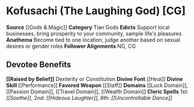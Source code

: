 ﻿---
ability:
- Dexterity
- Constitution
ability_boost:
- Dexterity
- Constitution
alignment: CG
deity:
- '[[DATABASE/deity/Kofusachi|Kofusachi]]'
deity_category: Tian Gods
divine_font: Heal
domain:
- '[[DATABASE/domain/Luck Domain|Luck]]'
- '[[DATABASE/domain/Passion Domain|Passion]]'
- '[[DATABASE/domain/Travel Domain|Travel]]'
- '[[DATABASE/domain/Wealth Domain|Wealth]]'
favored_weapon: '[[DATABASE/weapon/Staff|Staff]]'
follower_alignment:
- NG
- CG
id: '177'
name: Kofusachi
rarity: Common
skill:
- '[[DATABASE/skill/Performance|Performance]]'
source: '[[DATABASE/source/Gods & Magic|Gods & Magic]]'
trait: null
type: Deity

---
# Kofusachi (The Laughing God) [CG]

**Source** [[Gods & Magic]] 
**Category** Tian Gods
**Edicts** Support local businesses, bring prosperity to your community, sample life's pleasures
**Anathema** Become tied to one location, judge another based on sexual desires or gender roles
**Follower Alignments** NG, CG

## Devotee Benefits

**[[Raised by Belief]]** Dexterity or Constitution
**Divine Font** _[[Heal]]_
**Divine Skill** [[Performance]]
**Favored Weapon** [[Staff]]
**Domains** [[Luck Domain]], [[Passion Domain]], [[Travel Domain]], [[Wealth Domain]]
**Cleric Spells** 1st: _[[Soothe]]_, 2nd: _[[Hideous Laughter]]_, 8th: _[[Uncontrollable Dance]]_